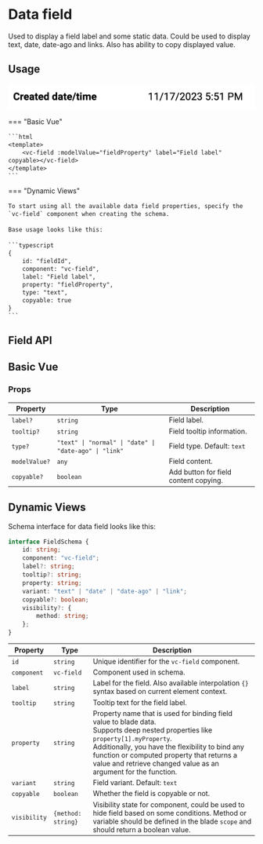# Data field
Used to display a field label and some static data. Could be used to display text, date, date-ago and links. Also has ability to copy displayed value.

## Usage
![vc-field](./../../../../media/controls/molecules/vc-field/vc-field.png)

=== "Basic Vue"

    ```html
    <template>
        <vc-field :modelValue="fieldProperty" label="Field label" copyable></vc-field>
    </template>
    ```

=== "Dynamic Views"

    To start using all the available data field properties, specify the `vc-field` component when creating the schema.

    Base usage looks like this:

    ```typescript
    {
        id: "fieldId",
        component: "vc-field",
        label: "Field label",
        property: "fieldProperty",
        type: "text",
        copyable: true
    }
    ```

## Field API

## Basic Vue

### Props

| Property | Type | Description |
| --- | --- | --- |
| `label?` | `string` | Field label. |
| `tooltip?` | `string` | Field tooltip information. |
| `type?` | `"text" \| "normal" \| "date" \| "date-ago" \| "link"` | Field type. Default: `text` |
| `modelValue?` | `any` | Field content. |
| `copyable?` | `boolean` | Add button for field content copying. |



## Dynamic Views
Schema interface for data field looks like this:

```typescript
interface FieldSchema {
    id: string;
    component: "vc-field";
    label?: string;
    tooltip?: string;
    property: string;
    variant: "text" | "date" | "date-ago" | "link";
    copyable?: boolean;
    visibility?: {
        method: string;
    };
}
```

| Property | Type | Description |
| --- | --- | --- |
| `id` | `string` | Unique identifier for the `vc-field` component. |
| `component` | `vc-field` | Component used in schema. |
| `label` | `string` | Label for the field. Also available interpolation `{}` syntax based on current element context. |
| `tooltip` | `string` | Tooltip text for the field label. |
| `property` | `string` | Property name that is used for binding field value to blade data.  <br> Supports deep nested properties like `property[1].myProperty`. <br> Additionally, you have the flexibility to bind any function or computed property that returns a value and retrieve changed value as an argument for the function.|
| `variant` | `string` | Field variant. Default: `text` |
| `copyable` | `boolean` | Whether the field is copyable or not. |
| `visibility` | `{method: string}` | Visibility state for component, could be used to hide field based on some conditions. Method or variable should be defined in the blade `scope` and should return a boolean value. |




